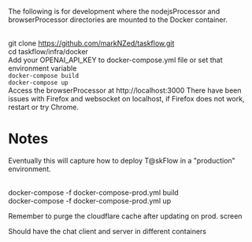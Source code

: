 The following is for development where the nodejsProcessor and browserProcessor directories are mounted to the Docker container.

<br> git clone https://github.com/markNZed/taskflow.git
<br> cd taskflow/infra/docker
<br> Add your OPENAI_API_KEY to docker-compose.yml file or set that environment variable
<br> `docker-compose build`
<br> `docker-compose up`
<br> Access the browserProcessor at http://localhost:3000 
There have been issues with Firefox and websocket on localhost, if Firefox does not work, restart or try Chrome.

# Notes

Eventually this will capture how to deploy T@skFlow in a "production" environment. 

<br> docker-compose -f docker-compose-prod.yml build
<br> docker-compose -f docker-compose-prod.yml up

Remember to purge the cloudflare cache after updating on prod.
screen

Should have the chat client and server in different containers
